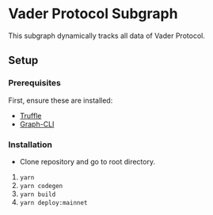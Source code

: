 # Vader Protocol Subgraph

This subgraph dynamically tracks all data of Vader Protocol.

## Setup

### Prerequisites

First, ensure these are installed:

- [Truffle](https://www.trufflesuite.com/truffle)
- [Graph-CLI](https://www.npmjs.com/package/@graphprotocol/graph-cli)

### Installation

- Clone repository and go to root directory.

1. `yarn`
2. `yarn codegen`
3. `yarn build`
4. `yarn deploy:mainnet`
